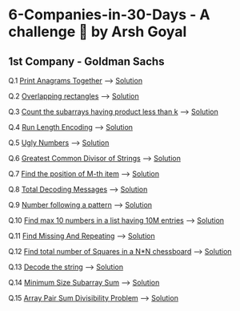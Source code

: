 # 6-Companies-in-30-Days - A challenge 💪 by Arsh Goyal

## 1st Company - Goldman Sachs

Q.1 [Print Anagrams Together](https://practice.geeksforgeeks.org/problems/print-anagrams-together/1/)
--> [Solution](https://github.com/Aniruddha-Inge/6-Companies-in-30-Days/blob/main/Solutions/Q1_solution.java)

Q.2 [Overlapping rectangles](https://practice.geeksforgeeks.org/problems/overlapping-rectangles1924/1/)
--> [Solution](https://github.com/Aniruddha-Inge/6-Companies-in-30-Days/blob/main/Solutions/Q2_solution.java)

Q.3 [Count the subarrays having product less than k](https://practice.geeksforgeeks.org/problems/count-the-subarrays-having-product-less-than-k1708/1/)
--> [Solution](https://github.com/Aniruddha-Inge/6-Companies-in-30-Days/blob/main/Solutions/Q3_solution.java)

Q.4 [Run Length Encoding](https://practice.geeksforgeeks.org/problems/run-length-encoding/1/)
--> [Solution](https://github.com/Aniruddha-Inge/6-Companies-in-30-Days/blob/main/Solutions/Q4_solution.java)

Q.5 [Ugly Numbers](https://leetcode.com/problems/ugly-number/)
--> [Solution](https://github.com/Aniruddha-Inge/6-Companies-in-30-Days/blob/main/Solutions/Q5_solution.java)

Q.6 [Greatest Common Divisor of Strings](https://leetcode.com/problems/greatest-common-divisor-of-strings/)
--> [Solution](https://github.com/Aniruddha-Inge/6-Companies-in-30-Days/blob/main/Solutions/Q6_solution.java)

Q.7 [Find the position of M-th item](https://practice.geeksforgeeks.org/problems/find-the-position-of-m-th-item1723/1)
--> [Solution](https://github.com/Aniruddha-Inge/6-Companies-in-30-Days/blob/main/Solutions/Q7_solution.java)

Q.8 [Total Decoding Messages](https://practice.geeksforgeeks.org/problems/total-decoding-messages1235/1/)
--> [Solution](https://github.com/Aniruddha-Inge/6-Companies-in-30-Days/blob/main/Solutions/Q8_solution.java)

Q.9 [Number following a pattern](https://practice.geeksforgeeks.org/problems/number-following-a-pattern3126/1)
--> [Solution](#)

Q.10 [Find max 10 numbers in a list having 10M entries](#)
--> [Solution](#)

Q.11 [Find Missing And Repeating](https://practice.geeksforgeeks.org/problems/find-missing-and-repeating2512/1/)
--> [Solution](https://github.com/Aniruddha-Inge/6-Companies-in-30-Days/blob/main/Solutions/Q11_solution.java)

Q.12 [Find total number of Squares in a N*N chessboard](#)
--> [Solution](https://github.com/Aniruddha-Inge/6-Companies-in-30-Days/blob/main/Solutions/Q12_solution)

Q.13 [Decode the string](https://practice.geeksforgeeks.org/problems/decode-the-string2444/1)
--> [Solution](#)

Q.14 [Minimum Size Subarray Sum](https://leetcode.com/problems/minimum-size-subarray-sum/)
--> [Solution](#)

Q.15 [Array Pair Sum Divisibility Problem](https://practice.geeksforgeeks.org/problems/array-pair-sum-divisibility-problem3257/1)
--> [Solution](#)

